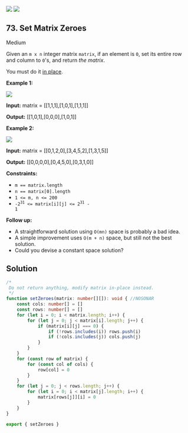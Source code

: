 [![](https://img.shields.io/github/stars/LeetCode-in-TypeScript/LeetCode-in-TypeScript?label=Stars&style=flat-square)](https://github.com/LeetCode-in-TypeScript/LeetCode-in-TypeScript)
[![](https://img.shields.io/github/forks/LeetCode-in-TypeScript/LeetCode-in-TypeScript?label=Fork%20me%20on%20GitHub%20&style=flat-square)](https://github.com/LeetCode-in-TypeScript/LeetCode-in-TypeScript/fork)

## 73\. Set Matrix Zeroes

Medium

Given an `m x n` integer matrix `matrix`, if an element is `0`, set its entire row and column to `0`'s, and return _the matrix_.

You must do it [in place](https://en.wikipedia.org/wiki/In-place_algorithm).

**Example 1:**

![](https://assets.leetcode.com/uploads/2020/08/17/mat1.jpg)

**Input:** matrix = \[\[1,1,1],[1,0,1],[1,1,1]]

**Output:** [[1,0,1],[0,0,0],[1,0,1]] 

**Example 2:**

![](https://assets.leetcode.com/uploads/2020/08/17/mat2.jpg)

**Input:** matrix = \[\[0,1,2,0],[3,4,5,2],[1,3,1,5]]

**Output:** [[0,0,0,0],[0,4,5,0],[0,3,1,0]] 

**Constraints:**

*   `m == matrix.length`
*   `n == matrix[0].length`
*   `1 <= m, n <= 200`
*   <code>-2<sup>31</sup> <= matrix[i][j] <= 2<sup>31</sup> - 1</code>

**Follow up:**

*   A straightforward solution using `O(mn)` space is probably a bad idea.
*   A simple improvement uses `O(m + n)` space, but still not the best solution.
*   Could you devise a constant space solution?

## Solution

```typescript
/*
 Do not return anything, modify matrix in-place instead.
 */
function setZeroes(matrix: number[][]): void { //NOSONAR
    const cols: number[] = []
    const rows: number[] = []
    for (let i = 0; i < matrix.length; i++) {
        for (let j = 0; j < matrix[i].length; j++) {
            if (matrix[i][j] === 0) {
                if (!rows.includes(i)) rows.push(i)
                if (!cols.includes(j)) cols.push(j)
            }
        }
    }
    for (const row of matrix) {
        for (const col of cols) {
            row[col] = 0
        }
    }
    for (let j = 0; j < rows.length; j++) {
        for (let i = 0; i < matrix[j].length; i++) {
            matrix[rows[j]][i] = 0
        }
    }
}

export { setZeroes }
```